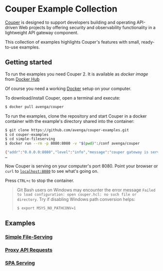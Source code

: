 # Couper Example Collection

[Couper](https://couper.io) is designed to support developers
building and operating API-driven Web projects by offering security
and observability functionality in a lightweight API gateway
component.

This collection of examples highlights Couper's features with small, ready-to-use examples.

## Getting started

To run the examples you need Couper 2. It is available as _docker
image_ from [Docker Hub](https://hub.docker.com/r/avenga/couper)

Of course you need a working [Docker](https://www.docker.com/) setup on your
computer.

To download/install Couper, open a terminal and execute:

```sh
$ docker pull avenga/couper
```

To run the examples, clone the repository and start Couper in a docker
container with the example's directory shared into the container:

```sh
$ git clone https://github.com/avenga/couper-examples.git
$ cd couper-examples
$ cd simple-fileserving
$ docker run --rm -p 8080:8080 -v "$(pwd)":/conf avenga/couper

{"addr":"0.0.0.0:8080","level":"info","message":"couper gateway is serving","timestamp":"2020-08-27T16:39:18Z","type":"couper"}
…
```

Now Couper is serving on your computer's port 8080. Point your
browser or `curl` to [`localhost:8080`](http://localhost:8080/) to see what's going on.

Press `CTRL+c` to stop the container.

> Git Bash users on Windows may encounter the error message `Failed to load configuration: open couper.hcl: no such file or directory`. Try if disabling Windows path conversion helps:
> ```sh
> $ export MSYS_NO_PATHCONV=1
> ```

## Examples

### [Simple File-Serving](simple-fileserving/README.md)

### [Proxy API Requests](api-proxy/README.md)

### [SPA Serving](spa-serving/README.md)
